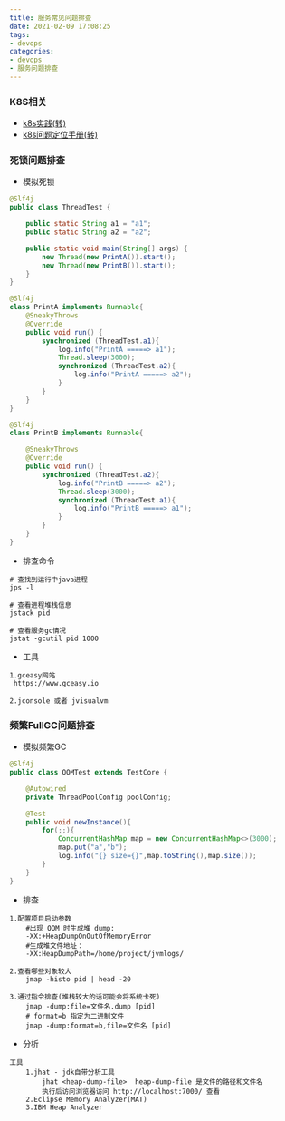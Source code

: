 ```yaml
---
title: 服务常见问题排查
date: 2021-02-09 17:08:25
tags:
- devops
categories:
- devops
- 服务问题排查
---
```


### K8S相关
- [k8s实践(转)](https://k8s.imroc.io/troubleshooting/)
- [k8s问题定位手册(转)](https://www.processon.com/view/link/5e4662ade4b0d86ec4018e50#map)

### 死锁问题排查
- 模拟死锁

```java
@Slf4j
public class ThreadTest {

    public static String a1 = "a1";
    public static String a2 = "a2";

    public static void main(String[] args) {
        new Thread(new PrintA()).start();
        new Thread(new PrintB()).start();
    }
}
```
```java
@Slf4j
class PrintA implements Runnable{
    @SneakyThrows
    @Override
    public void run() {
        synchronized (ThreadTest.a1){
            log.info("PrintA =====> a1");
            Thread.sleep(3000);
            synchronized (ThreadTest.a2){
                log.info("PrintA =====> a2");
            }
        }
    }
}
```
```java
@Slf4j
class PrintB implements Runnable{

    @SneakyThrows
    @Override
    public void run() {
        synchronized (ThreadTest.a2){
            log.info("PrintB =====> a2");
            Thread.sleep(3000);
            synchronized (ThreadTest.a1){
                log.info("PrintB =====> a1");
            }
        }
    }
}
```

- 排查命令

```shell
# 查找到运行中java进程
jps -l

# 查看进程堆栈信息
jstack pid

# 查看服务gc情况
jstat -gcutil pid 1000
```

- 工具

```textmate
1.gceasy网站
 https://www.gceasy.io
 
2.jconsole 或者 jvisualvm
```

### 频繁FullGC问题排查

- 模拟频繁GC

```java
@Slf4j
public class OOMTest extends TestCore {

    @Autowired
    private ThreadPoolConfig poolConfig;

    @Test
    public void newInstance(){
        for(;;){
            ConcurrentHashMap map = new ConcurrentHashMap<>(3000);
            map.put("a","b");
            log.info("{} size={}",map.toString(),map.size());
        }
    }
}
```

- 排查

```textmate
1.配置项目启动参数
    #出现 OOM 时生成堆 dump: 
    -XX:+HeapDumpOnOutOfMemoryError
    #生成堆文件地址：
    -XX:HeapDumpPath=/home/project/jvmlogs/

2.查看哪些对象较大
    jmap -histo pid | head -20

3.通过指令排查(堆栈较大的话可能会将系统卡死)
    jmap -dump:file=文件名.dump [pid]
    # format=b 指定为二进制文件
    jmap -dump:format=b,file=文件名 [pid]
```

- 分析

```textmate
工具 
    1.jhat - jdk自带分析工具
        jhat <heap-dump-file>  heap-dump-file 是文件的路径和文件名
        执行后访问浏览器访问 http://localhost:7000/ 查看 
    2.Eclipse Memory Analyzer(MAT)
    3.IBM Heap Analyzer
```
